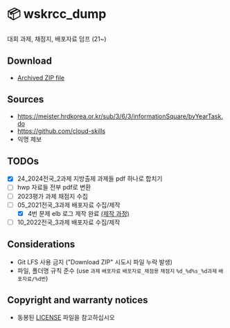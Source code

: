 # :package: wskrcc_dump
대회 과제, 채점지, 배포자료 덤프 (21~)

## Download
* [Archived ZIP file](https://github.com/cloudshit/wskrcc_dump/archive/refs/heads/main.zip)

## Sources
* https://meister.hrdkorea.or.kr/sub/3/6/3/informationSquare/byYearTask.do
* https://github.com/cloud-skills
* 익명 제보

## TODOs
- [x] 24_2024전국_2과제 지방출제 과제들 pdf 하나로 합치기
- [ ] hwp 자료들 전부 pdf로 변환
- [ ] 2023평가 과제 채점지 수집
- [ ] 05_2021전국_3과제 배포자료 수집/제작
  - [x] 4번 문제 elb 로그 제작 완료 [(제작 과정)](https://gist.github.com/pmh-only/bd8e6671622a840b5b27d5fc01bc822c)
- [ ] 10_2022전국_3과제 배포자료 수집/제작

## Considerations
* Git LFS 사용 금지 ("Download ZIP" 시도시 파일 누락 발생)
* 파일, 폴더명 규칙 준수 (use `과제` `배포자료` `배포자료_채점용` `채점지` `%d_%d%s_%d과제` `배포자료/%d번`)

## Copyright and warranty notices
* 동봉된 [LICENSE](./LICENSE) 파일을 참고하십시오
